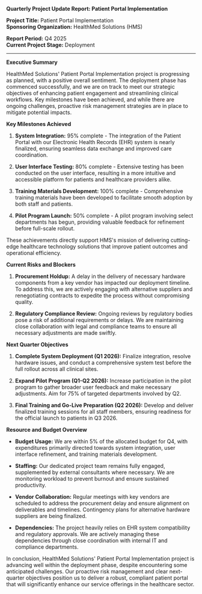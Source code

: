 **Quarterly Project Update Report: Patient Portal Implementation**

**Project Title:** Patient Portal Implementation  
**Sponsoring Organization:** HealthMed Solutions (HMS)  

**Report Period:** Q4 2025  
**Current Project Stage:** Deployment

---

**Executive Summary**

HealthMed Solutions' Patient Portal Implementation project is progressing as planned, with a positive overall sentiment. The deployment phase has commenced successfully, and we are on track to meet our strategic objectives of enhancing patient engagement and streamlining clinical workflows. Key milestones have been achieved, and while there are ongoing challenges, proactive risk management strategies are in place to mitigate potential impacts.

**Key Milestones Achieved**

1. **System Integration:** 95% complete - The integration of the Patient Portal with our Electronic Health Records (EHR) system is nearly finalized, ensuring seamless data exchange and improved care coordination.
   
2. **User Interface Testing:** 80% complete - Extensive testing has been conducted on the user interface, resulting in a more intuitive and accessible platform for patients and healthcare providers alike.

3. **Training Materials Development:** 100% complete - Comprehensive training materials have been developed to facilitate smooth adoption by both staff and patients.

4. **Pilot Program Launch:** 50% complete - A pilot program involving select departments has begun, providing valuable feedback for refinement before full-scale rollout.

These achievements directly support HMS's mission of delivering cutting-edge healthcare technology solutions that improve patient outcomes and operational efficiency.

**Current Risks and Blockers**

1. **Procurement Holdup:** A delay in the delivery of necessary hardware components from a key vendor has impacted our deployment timeline. To address this, we are actively engaging with alternative suppliers and renegotiating contracts to expedite the process without compromising quality.

2. **Regulatory Compliance Review:** Ongoing reviews by regulatory bodies pose a risk of additional requirements or delays. We are maintaining close collaboration with legal and compliance teams to ensure all necessary adjustments are made swiftly.

**Next Quarter Objectives**

1. **Complete System Deployment (Q1 2026):** Finalize integration, resolve hardware issues, and conduct a comprehensive system test before the full rollout across all clinical sites.
   
2. **Expand Pilot Program (Q1-Q2 2026):** Increase participation in the pilot program to gather broader user feedback and make necessary adjustments. Aim for 75% of targeted departments involved by Q2.

3. **Final Training and Go-Live Preparation (Q2 2026):** Develop and deliver finalized training sessions for all staff members, ensuring readiness for the official launch to patients in Q3 2026.

**Resource and Budget Overview**

- **Budget Usage:** We are within 5% of the allocated budget for Q4, with expenditures primarily directed towards system integration, user interface refinement, and training materials development.

- **Staffing:** Our dedicated project team remains fully engaged, supplemented by external consultants where necessary. We are monitoring workload to prevent burnout and ensure sustained productivity.

- **Vendor Collaboration:** Regular meetings with key vendors are scheduled to address the procurement delay and ensure alignment on deliverables and timelines. Contingency plans for alternative hardware suppliers are being finalized.

- **Dependencies:** The project heavily relies on EHR system compatibility and regulatory approvals. We are actively managing these dependencies through close coordination with internal IT and compliance departments.

In conclusion, HealthMed Solutions' Patient Portal Implementation project is advancing well within the deployment phase, despite encountering some anticipated challenges. Our proactive risk management and clear next-quarter objectives position us to deliver a robust, compliant patient portal that will significantly enhance our service offerings in the healthcare sector.